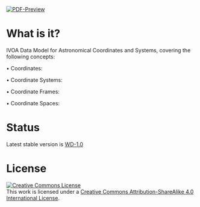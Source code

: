 [![PDF-Preview](https://img.shields.io/badge/PDF-Preview-blue)](https://github.com/ivoa-std/TransformDM/releases/download/auto-pdf-preview/Transforms-draft.pdf)

# What is it?
IVOA Data Model for Astronomical Coordinates and Systems, covering the following concepts:

  • Coordinates: 
  
  • Coordinate Systems:
  
  • Coordinate Frames:
  
  • Coordinate Spaces:


# Status
Latest stable version is [WD-1.0](https://www.ivoa.net/documents/WCSTrans/20200803/index.html)


# License
<a rel="license" href="http://creativecommons.org/licenses/by-sa/4.0/">
  <img alt="Creative Commons License" style="border-width:0" src="https://i.creativecommons.org/l/by-sa/4.0/88x31.png" /></a>
  <br />
  This work is licensed under a <a rel="license" href="http://creativecommons.org/licenses/by-sa/4.0/">
  Creative Commons Attribution-ShareAlike 4.0 International License</a>.  
